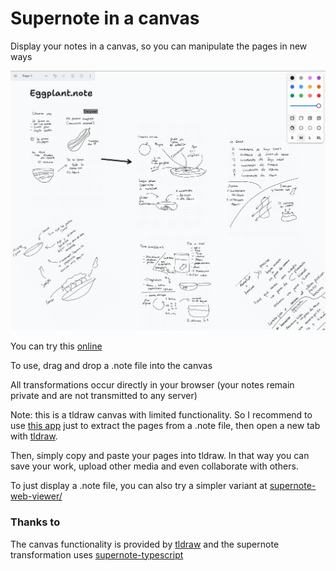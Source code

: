 # Supernote in a canvas

Display your notes in a canvas, so you can manipulate the pages in new ways

![img.png](img.png)

You can try this [online](https://cristianvasquez.github.io/supernote-tldraw/
)

To use, drag and drop a .note file into the canvas

All transformations occur directly in your browser (your notes remain private and are not transmitted to any server)

Note: this is a tldraw canvas with limited functionality. So I recommend to
use [this app](https://cristianvasquez.github.io/supernote-tldraw/
) just to extract the pages from a .note file, then open a new tab with [tldraw](https://github.com/tldraw/tldraw). 

Then,
simply copy and paste your pages into tldraw. In that way you can save your work, upload other media and even
collaborate with others.

To just display a .note file, you can also try a simpler variant at [supernote-web-viewer/](https://cristianvasquez.github.io/supernote-web-viewer/)

### Thanks to

The canvas functionality is provided by [tldraw](https://github.com/tldraw/tldraw) and the supernote transformation
uses [supernote-typescript](https://github.com/philips/supernote-typescript)





